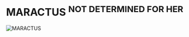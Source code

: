# MARACTUS <sup>NOT DETERMINED FOR HER</sup>

![MARACTUS](../../../docs/assets/images/maractus.webp)
